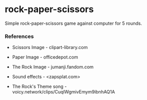 # rock-paper-scissors

Simple rock-paper-scissors game against computer for 5 rounds.

### References
- Scissors Image - <a>clipart-library.com</a>
- Paper Image - <a>officedepot.com</a>
- The Rock Image - <a>jumanji.fandom.com</a>

- Sound effects - <zapsplat.com>
- The Rock's Theme song - <a>voicy.network/clips/CuqIWgmivEmym9ibnhAQ1A</a>

